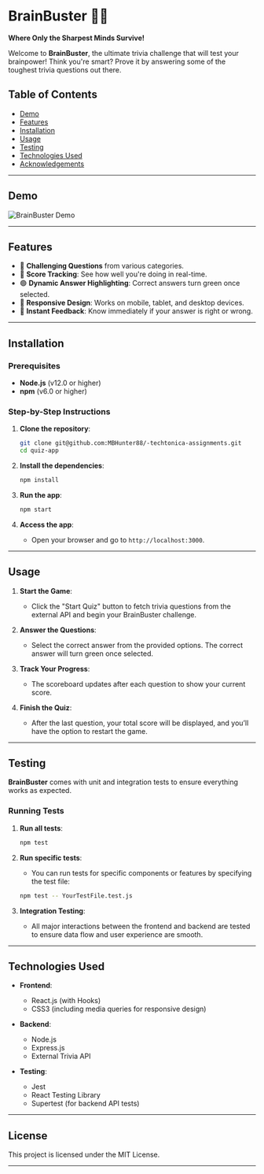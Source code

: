 # BrainBuster 🧠💥
**Where Only the Sharpest Minds Survive!**

Welcome to **BrainBuster**, the ultimate trivia challenge that will test your brainpower! Think you're smart? Prove it by answering some of the toughest trivia questions out there.

## Table of Contents
- [Demo](#demo)
- [Features](#features)
- [Installation](#installation)
- [Usage](#usage)
- [Testing](#testing)
- [Technologies Used](#technologies-used)
- [Acknowledgements](#acknowledgements)

---

## Demo

![BrainBuster Demo](https://i.giphy.com/media/v1.Y2lkPTc5MGI3NjExZWJwNnQ4b2VjbHVzeWt6ZGpzN2g3bWdxNmxnbDZzNHQzYnYxbzNlOCZlcD12MV9pbnRlcm5hbF9naWZfYnlfaWQmY3Q9Zw/RDr18kPOf8aa3pjt7I/giphy.gif)


---

## Features
- 🧠 **Challenging Questions** from various categories.
- 🎯 **Score Tracking**: See how well you're doing in real-time.
- 🟢 **Dynamic Answer Highlighting**: Correct answers turn green once selected.
- 📱 **Responsive Design**: Works on mobile, tablet, and desktop devices.
- 💬 **Instant Feedback**: Know immediately if your answer is right or wrong.

---

## Installation

### Prerequisites
- **Node.js** (v12.0 or higher)
- **npm** (v6.0 or higher)

### Step-by-Step Instructions
1. **Clone the repository**:
    ```bash
    git clone git@github.com:MBHunter88/-techtonica-assignments.git
    cd quiz-app
    ```

2. **Install the dependencies**:
    ```bash
    npm install
    ```

3. **Run the app**:
    ```bash
    npm start
    ```

4. **Access the app**:
    - Open your browser and go to `http://localhost:3000`.

---

## Usage

1. **Start the Game**:
   - Click the "Start Quiz" button to fetch trivia questions from the external API and begin your BrainBuster challenge.
   
2. **Answer the Questions**:
   - Select the correct answer from the provided options. The correct answer will turn green once selected.

3. **Track Your Progress**:
   - The scoreboard updates after each question to show your current score.

4. **Finish the Quiz**:
   - After the last question, your total score will be displayed, and you’ll have the option to restart the game.

---

## Testing

**BrainBuster** comes with unit and integration tests to ensure everything works as expected.

### Running Tests
1. **Run all tests**:
    ```bash
    npm test
    ```

2. **Run specific tests**:
    - You can run tests for specific components or features by specifying the test file:
    ```bash
    npm test -- YourTestFile.test.js
    ```

3. **Integration Testing**:
   - All major interactions between the frontend and backend are tested to ensure data flow and user experience are smooth.

---

## Technologies Used

- **Frontend**:
  - React.js (with Hooks)
  - CSS3 (including media queries for responsive design)

- **Backend**:
  - Node.js
  - Express.js
  - External Trivia API

- **Testing**:
  - Jest
  - React Testing Library
  - Supertest (for backend API tests)

---

## License
This project is licensed under the MIT License.

---

